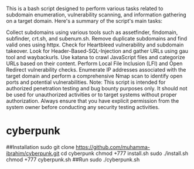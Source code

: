 This is a bash script designed to perform various tasks related to subdomain enumeration, vulnerability scanning, and information gathering on a target domain. Here's a summary of the script's main tasks:

Collect subdomains using various tools such as assetfinder, findomain, subfinder, crt.sh, and subenum.sh.
Remove duplicate subdomains and find valid ones using httpx.
Check for Heartbleed vulnerability and subdomain takeover.
Look for Header-Based-SQL-Injection and gather URLs using gau tool and waybackurls.
Use katana to crawl JavaScript files and categorize URLs based on their content.
Perform Local File Inclusion (LFI) and Open Redirect vulnerability checks.
Enumerate IP addresses associated with the target domain and perform a comprehensive Nmap scan to identify open ports and potential vulnerabilities.
Note: This script is intended for authorized penetration testing and bug bounty purposes only. It should not be used for unauthorized activities or to target systems without proper authorization. Always ensure that you have explicit permission from the system owner before conducting any security testing activities.

# cyberpunk
##Installation
sudo git clone https://github.com/muhamma-ibrahim/cyberpunk.git
cd cyberpunk
chmod +777 install.sh
sudo ./install.sh
chmod +777 cyberpunk.sh
##Run 
sudo ./cyberpunk.sh
